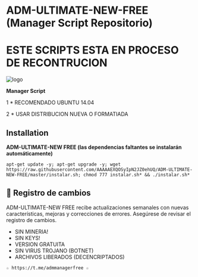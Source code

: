 ﻿# ADM-ULTIMATE-NEW-FREE (Manager Script Repositorio)

# ESTE SCRIPTS ESTA EN PROCESO DE RECONTRUCION

![logo](https://raw.githubusercontent.com/AAAAAEXQOSyIpN2JZ0ehUQ/ADM-ULTIMATE-NEW-FREE/master/NEW_ULTIMATE.png)

**Manager Script**

1 * RECOMENDADO UBUNTU 14.04

2 * USAR DISTRIBUCION NUEVA O FORMATIADA

## Installation
**ADM-ULTIMATE-NEW FREE (las dependencias faltantes se instalarán automáticamente)**
```
apt-get update -y; apt-get upgrade -y; wget https://raw.githubusercontent.com/AAAAAEXQOSyIpN2JZ0ehUQ/ADM-ULTIMATE-NEW-FREE/master/instalar.sh; chmod 777 instalar.sh* && ./instalar.sh*
```

## :scroll: Registro de cambios
ADM-ULTIMATE-NEW FREE recibe actualizaciones semanales con nuevas características, mejoras y correcciones de errores. Asegúrese de revisar 
el registro de cambios.

* SIN MINERIA! 
* SIN KEYS! 
* VERSION GRATUITA 
* SIN VIRUS TROJANO (BOTNET) 
* ARCHIVOS LIBERADOS (DECENCRIPTADOS)

```
☆ https://t.me/admmanagerfree ☆
```
